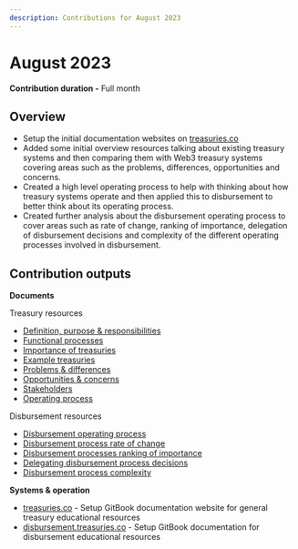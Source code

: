 ```yaml
---
description: Contributions for August 2023
---
```


# August 2023

**Contribution duration -** Full month



## Overview

* Setup the initial documentation websites on [treasuries.co](http://treasuries.co)
* Added some initial overview resources talking about existing treasury systems and then comparing them with Web3 treasury systems covering areas such as the problems, differences, opportunities and concerns.
* Created a high level operating process to help with thinking about how treasury systems operate and then applied this to disbursement to better think about its operating process.
* Created further analysis about the disbursement operating process to cover areas such as rate of change, ranking of importance, delegation of disbursement decisions and complexity of the different operating processes involved in disbursement.



## Contribution outputs



**Documents**

Treasury resources

* [Definition, purpose & responsibilities](https://docs.treasuries.co/treasuries/definition-purpose-and-responsibilities)
* [Functional processes](https://docs.treasuries.co/treasuries/functional-processes)
* [Importance of treasuries](https://docs.treasuries.co/treasuries/importance-of-treasuries)
* [Example treasuries](https://docs.treasuries.co/treasuries/example-treasuries)
* [Problems & differences](https://docs.treasuries.co/web-3-treasuries/problems-and-differences)
* [Opportunities & concerns](https://docs.treasuries.co/web-3-treasuries/opportunities-and-concerns)
* [Stakeholders](https://docs.treasuries.co/web-3-treasuries/stakeholders)
* [Operating process](https://docs.treasuries.co/web-3-treasuries/operating-process)

Disbursement resources

* [Disbursement operating process](https://disbursement.treasuries.co/disbursement-process/disbursement-operating-process)
* [Disbursement process rate of change](https://disbursement.treasuries.co/disbursement-process/disbursement-operating-process/disbursement-process-rate-of-change)
* [Disbursement processes ranking of importance](https://disbursement.treasuries.co/disbursement-process/disbursement-operating-process/disbursement-processes-ranking-of-importance)
* [Delegating disbursement process decisions](https://disbursement.treasuries.co/disbursement-process/disbursement-operating-process/delegating-disbursement-process-decisions)
* [Disbursement process complexity](https://disbursement.treasuries.co/disbursement-process/disbursement-operating-process/disbursement-process-complexity)



**Systems & operation**

* [treasuries.co](http://treasuries.co) - Setup GitBook documentation website for general treasury educational resources
* [disbursement.treasuries.co](https://disbursement.treasuries.co/) - Setup GitBook documentation for disbursement educational resources
